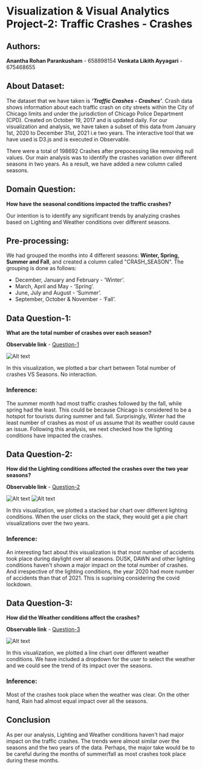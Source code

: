 # **Visualization & Visual Analytics Project-2: Traffic Crashes - Crashes**

## **Authors:**

**Anantha Rohan Parankusham** - 658898154
**Venkata Likith Ayyagari** - 675468655

## **About Dataset:**

The dataset that we have taken is ***‘Traffic Crashes - Crashes’***. Crash data shows information about each traffic crash on city streets within the City of Chicago limits and under the jurisdiction of Chicago Police Department (CPD). Created on October 19, 2017 and is updated daily. For our visualization and analysis, we have taken a subset of this data from January 1st, 2020 to December 31st, 2021 i.e two years. The interactive tool that we have used is D3.js and is executed in Observable.

There were a total of 198692 Crashes after prepocessing like removing null values. Our main analysis was to identify the crashes variation over different seasons in two years. As a result, we have added a new column called seasons. 

## **Domain Question:** 

**How have the seasonal conditions impacted the traffic crashes?** 

Our intention is to identify any significant trends by analyzing crashes based on Lighting and Weather conditions over different seasons. 

## **Pre-processing:**

We had grouped the months into 4 different seasons: **Winter, Spring, Summer and Fall**, and created a column called "CRASH_SEASON". The grouping is done as follows:

* December, January and February - ‘Winter’.
* March, April and May - ‘Spring’.
* June, July and August - ‘Summer’.
* September, October & November - ‘Fall’.

## **Data Question-1:** 

**What are the total number of crashes over each season?** 

**Observable link** - [Question-1](https://observablehq.com/d/067a9d79b4a4ed07)

![Alt text](project-3-848/vis1.png "Optional Title")

In this visualization, we plotted a bar chart between Total number of crashes VS Seasons. No interaction.

### **Inference:**

The summer month had most traffic crashes followed by the fall, while spring had the least. This could be because Chicago is considered to be a hotspot for tourists during summer and fall.  Surprisingly, Winter had the least number of crashes as most of us assume that its weather could cause an issue. Following this analysis, we next checked how the lighting conditions have impacted the crashes.

## **Data Question-2:** 

**How did the Lighting conditions affected the crashes over the two year seasons?**

**Observable link** - [Question-2](https://observablehq.com/d/6879551f75834351)

![Alt text](project-3-848/vis2.png "Optional Title")
![Alt text](project-3-848/vis22.png "Optional Title")


In this visualization, we plotted a stacked bar chart over different lighting conditions. When the user clicks on the stack, they would get a pie chart visualizations over the two years.

### **Inference:**

An interesting fact about this visualization is that most number of accidents took place during daylight over all seasons. DUSK, DAWN and other lighting conditions haven't shown a major impact on the total number of crashes. And irrespective of the lighting conditions, the year 2020 had more number of accidents than that of 2021. This is suprising considering the covid lockdown. 

## **Data Question-3:** 

**How did the Weather conditions affect the crashes?**

**Observable link** - [Question-3](https://observablehq.com/d/c43447debb8e0d62)

![Alt text](project-3-848/vis3.png "Optional Title")

In this visualization, we plotted a line chart over different weather conditions. We have included a dropdown for the user to select the weather and we could see the trend of its impact over the seasons.

### **Inference:**

Most of the crashes took place when the weather was clear. On the other hand, Rain had almost equal impact over all the seasons.

## Conclusion 

As per our analysis, Lighting and Weather conditions haven't had major impact on the traffic crashes. The trends were almost similar over the seasons and the two years of the data. Perhaps, the major take would be to be careful during the months of summer/fall as most crashes took place during these months. 
